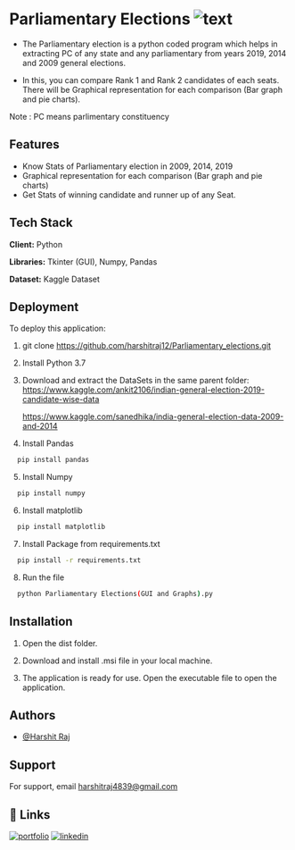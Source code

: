 
# Parliamentary Elections            ![text](https://www.python.org/static/community_logos/python-powered-w-200x80.png)

- The Parliamentary election is a python coded program which helps in extracting PC of any state and any parliamentary from years 2019, 2014 and 2009 general elections.

- In this, you can compare Rank 1 and Rank 2 candidates of each seats. There will be Graphical representation for each comparison (Bar graph and pie charts).

Note : PC means parlimentary constituency

## Features

- Know Stats of Parliamentary election in 2009, 2014, 2019
- Graphical representation for each comparison (Bar graph and pie charts)
- Get Stats of winning candidate and runner up of any Seat.


  
## Tech Stack

**Client:** Python

**Libraries:** Tkinter (GUI), Numpy, Pandas

**Dataset:** Kaggle Dataset

  
## Deployment

To deploy this application:

1. git clone https://github.com/harshitraj12/Parliamentary_elections.git

2. Install Python 3.7

3. Download and extract the DataSets in the same parent folder:
    https://www.kaggle.com/ankit2106/indian-general-election-2019-candidate-wise-data

    https://www.kaggle.com/sanedhika/india-general-election-data-2009-and-2014

4. Install Pandas
```bash
  pip install pandas
```
5. Install Numpy

```bash
  pip install numpy
```
  
6. Install matplotlib

```bash
  pip install matplotlib
```

7. Install Package from requirements.txt

```bash
  pip install -r requirements.txt
```

8. Run the file

```bash
  python Parliamentary Elections(GUI and Graphs).py
```
## Installation

1. Open the dist folder.

2. Download and install .msi file in your local machine.

3. The application is ready for use. Open the executable file to open the application.



  
## Authors

- [@Harshit Raj](https://github.com/harshitraj12/)

  
## Support

For support, email harshitraj4839@gmail.com

  
## 🔗 Links
[![portfolio](https://img.shields.io/badge/my_portfolio-000?style=for-the-badge&logo=ko-fi&logoColor=white)](https://harshitraj-portfolio.herokuapp.com/)
[![linkedin](https://img.shields.io/badge/linkedin-0A66C2?style=for-the-badge&logo=linkedin&logoColor=white)](https://www.linkedin.com/in/harshit-raj-1a95221b9
)
